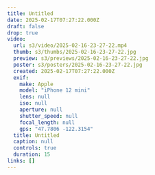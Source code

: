 ```yaml
---
title: Untitled
date: 2025-02-17T07:27:22.000Z
draft: false
drop: true
video:
  url: s3/video/2025-02-16-23-27-22.mp4
  thumb: s3/thumbs/2025-02-16-23-27-22.jpg
  preview: s3/previews/2025-02-16-23-27-22.jpg
  poster: s3/posters/2025-02-16-23-27-22.jpg
  created: 2025-02-17T07:27:22.000Z
  exif:
    make: Apple
    model: "iPhone 12 mini"
    lens: null
    iso: null
    aperture: null
    shutter_speed: null
    focal_length: null
    gps: "47.7806 -122.3154"
  title: Untitled
  caption: null
  controls: true
  duration: 15
links: []
---
```


